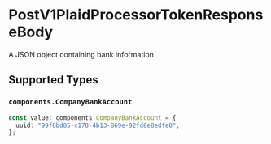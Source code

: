 # PostV1PlaidProcessorTokenResponseBody

A JSON object containing bank information


## Supported Types

### `components.CompanyBankAccount`

```typescript
const value: components.CompanyBankAccount = {
  uuid: "99f0bd85-c178-4b13-869e-92fd8e8edfe0",
};
```

